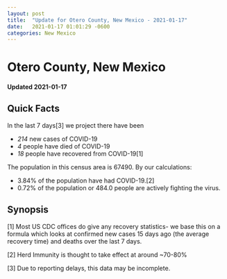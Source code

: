 ```yaml
---
layout: post
title:  "Update for Otero County, New Mexico - 2021-01-17"
date:   2021-01-17 01:01:29 -0600
categories: New Mexico
---
```


# Otero County, New Mexico
#### Updated 2021-01-17

## Quick Facts

In the last 7 days[3] we project there have been
- *214* new cases of COVID-19
- *4* people have died of COVID-19
- *18* people have recovered from COVID-19[1]

The population in this census area is 67490. By our calculations:
- 3.84% of the population have had COVID-19.[2]
- 0.72% of the population or 484.0 people are actively fighting the virus.

## Synopsis




[1] Most US CDC offices do give any recovery statistics- we base this on a formula which looks at confirmed new cases
15 days ago (the average recovery time) and deaths over the last 7 days.

[2] Herd Immunity is thought to take effect at around ~70-80%

[3] Due to reporting delays, this data may be incomplete.
 
    